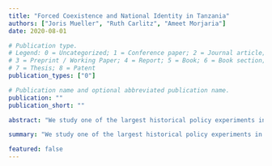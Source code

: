 ```yaml
---
title: "Forced Coexistence and National Identity in Tanzania"
authors: ["Joris Mueller", "Ruth Carlitz", "Ameet Morjaria"]
date: 2020-08-01

# Publication type.
# Legend: 0 = Uncategorized; 1 = Conference paper; 2 = Journal article;
# 3 = Preprint / Working Paper; 4 = Report; 5 = Book; 6 = Book section;
# 7 = Thesis; 8 = Patent
publication_types: ["0"]

# Publication name and optional abbreviated publication name.
publication: ""
publication_short: ""

abstract: "We study one of the largest historical policy experiments in Africa and its persistent effects on nation-building."

summary: "We study one of the largest historical policy experiments in Africa and its persistent effects on nation-building."

featured: false
---
```

